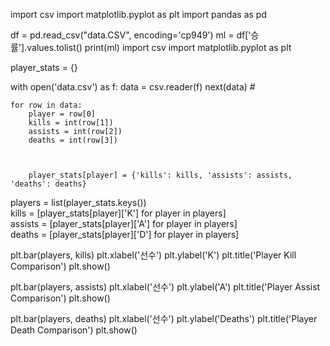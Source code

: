 import csv
import matplotlib.pyplot as plt
import pandas as pd

df = pd.read_csv("data.CSV", encoding='cp949')
ml = df['승률'].values.tolist()
print(ml)
import csv
import matplotlib.pyplot as plt

player_stats = {}  

with open('data.csv') as f:
    data = csv.reader(f)
    next(data)  #

    for row in data:
        player = row[0]  
        kills = int(row[1])  
        assists = int(row[2])  
        deaths = int(row[3])  
       

        
        player_stats[player] = {'kills': kills, 'assists': assists, 'deaths': deaths}


players = list(player_stats.keys())  
kills = [player_stats[player]['K'] for player in players]  
assists = [player_stats[player]['A'] for player in players]  
deaths = [player_stats[player]['D'] for player in players]  


plt.bar(players, kills)
plt.xlabel('선수')
plt.ylabel('K')
plt.title('Player Kill Comparison')
plt.show()


plt.bar(players, assists)
plt.xlabel('선수')
plt.ylabel('A')
plt.title('Player Assist Comparison')
plt.show()


plt.bar(players, deaths)
plt.xlabel('선수')
plt.ylabel('Deaths')
plt.title('Player Death Comparison')
plt.show()
